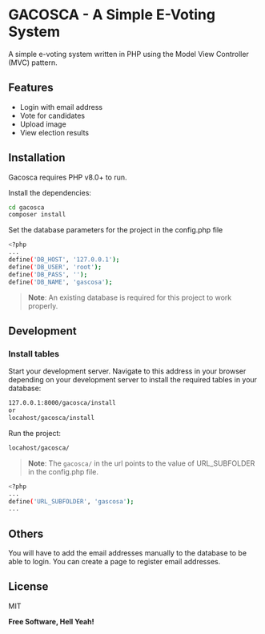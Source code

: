 # GACOSCA - A Simple E-Voting System

A simple e-voting system written in PHP using the Model View Controller (MVC) pattern.

## Features

- Login with email address
- Vote for candidates
- Upload image
- View election results

## Installation

Gacosca requires PHP v8.0+ to run.

Install the dependencies:

```sh
cd gacosca
composer install
```

Set the database parameters for the project in the config.php file

```sh
<?php
...
define('DB_HOST', '127.0.0.1');
define('DB_USER', 'root');
define('DB_PASS', '');
define('DB_NAME', 'gascosa');
```

> **Note**: An existing database is required for this project to work properly.

## Development

### Install tables

Start your development server.
Navigate to this address in your browser depending on your development server to install the required tables in your database:

```sh
127.0.0.1:8000/gacosca/install
or
locahost/gacosca/install
```

Run the project:

```sh
locahost/gacosca/
```

> **Note**: The `gacosca/` in the url points to the value of URL_SUBFOLDER in the config.php file.

```sh
<?php
...
define('URL_SUBFOLDER', 'gascosa');
...
```

## Others

You will have to add the email addresses manually to the database to be able to login. You can create a page to register email addresses.

## License

MIT

**Free Software, Hell Yeah!**

